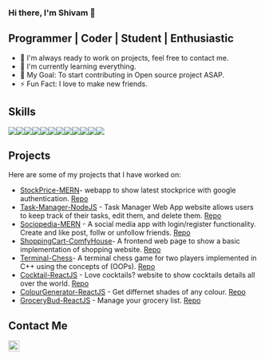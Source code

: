 ### Hi there, I'm Shivam 👋

## Programmer | Coder | Student | Enthusiastic

<!--
- 😎 I'm currently working on a []
-->

- 👬 I'm always ready to work on projects, feel free to contact me.
- 🌱 I'm currently learning everything.
- 🥅 My Goal: To start contributing in Open source project ASAP.
- ⚡ Fun Fact: I love to make new friends.

## Skills

<div style="display: flex;">
  <img src="https://img.shields.io/badge/HTML5-E34F26?style=flat&logo=html5&logoColor=white" />
  <img src="https://img.shields.io/badge/CSS3-1572B6?style=flat&logo=css3&logoColor=white" />
  <img src="https://img.shields.io/badge/JavaScript-F7DF1E?style=flat&logo=javascript&logoColor=black" />
  <img src="https://img.shields.io/badge/ReactJS-61DAFB?style=flat&logo=react&logoColor=black" />
  <img src="https://img.shields.io/badge/Node.js-339933?style=flat&logo=node.js&logoColor=white" />
  <img src="https://img.shields.io/badge/Express.js-1572B6?style=flat&logo=express&logoColor=white" />
  <img src="https://img.shields.io/badge/MongoDB-FF0000?style=flat&logo=mongodb&logoColor=white" />
  <img src="https://img.shields.io/badge/Bash-4EAA25?style=flat&logo=gnu-bash&logoColor=white" />
  <img src="https://img.shields.io/badge/Git-F05032?style=flat&logo=git&logoColor=white" />
  <img src="https://img.shields.io/badge/GitHub-100000?style=flat&logo=github&logoColor=white" />
  <img src="https://img.shields.io/badge/Linux-FCC624?style=flat&logo=linux&logoColor=black" />
  <img src="https://img.shields.io/badge/Bash-4EAA25?style=flat&logo=gnu-bash&logoColor=white" />
</div>

## Projects

Here are some of my projects that I have worked on:
- [StockPrice-MERN](https://stockprice-eh6m.onrender.com/account/login)- webapp to show latest stockprice with google authentication. [Repo](https://github.com/aslezar/StockPrice)
- [Task-Manager-NodeJS](https://task-manager-nodejs-bqr0.onrender.com) - Task Manager Web App website allows users to keep track of their tasks, edit them, and delete them. [Repo](https://github.com/aslezar/Task-Manager-NodeJS)
- [Sociopedia-MERN](https://sociopedia-rxw9.onrender.com/) - A social media app with login/register functionality. Create and like post, follw or unfollow friends. [Repo](https://github.com/aslezar/Sociopedia)
- [ShoppingCart-ComfyHouse](https://aslezar.github.io/shoopingcart-website/)- A frontend web page to show a basic implementation of shopping website. [Repo](https://github.com/aslezar/shoopingcart-website)
- [Terminal-Chess](https://github.com/aslezar/Chess)- A terminal chess game for two players implemented in C++ using the concepts of (OOPs). [Repo](https://github.com/aslezar/Chess)
- [Cocktail-ReactJS](https://aslezar.github.io/Cocktails-reactJS/) - Love cocktails? website to show cocktails details all over the world. [Repo](https://github.com/aslezar/Cocktails-reactJS)
- [ColourGenerator-ReactJS](https://aslezar.github.io/colorGenerator-ReactJS/) - Get differnet shades of any colour. [Repo](https://github.com/aslezar/colorGenerator-ReactJS)
- [GroceryBud-ReactJS](https://aslezar.github.io/groceryBud-ReactJS/) - Manage your grocery list. [Repo](https://github.com/aslezar/groceryBud-ReactJS)

## Contact Me

[<img align="left" alt="mr-shivamgarg | linkedin" width="22px" src="https://cdn.jsdelivr.net/npm/simple-icons@v3/icons/linkedin.svg" />][linkedin]

<!--
[<img align="left" alt="mr_shivamgarg | twitter" width="22px" src="https://cdn.jsdelivr.net/npm/simple-icons@v3/icons/twitter.svg" />][twitter]
[<img align="left" alt="mr_shivamgarg | instagram" width="22px" src="https://cdn.jsdelivr.net/npm/simple-icons@v3/icons/instagram.svg" />][instagram]
-->

<!--
### Skills and Language:
-->

[twitter]: https://twitter.com/mr_shivamgarg
[linkedin]: https://www.linkedin.com/in/mrshivamgarg/
[instagram]: https://www.instagram.com/mr_shivamgarg/

<!--
**mr-shivamgarg/mr-shivamgarg** is a ✨ _special_ ✨ repository because its `README.md` (this file) appears on your GitHub profile.

Here are some ideas to get you started:

- 🔭 I’m currently working on ...
- 🌱 I’m currently learning ...
- 👯 I’m looking to collaborate on ...
- 🤔 I’m looking for help with ...
- 💬 Ask me about ...
- 📫 How to reach me: ...
- 😄 Pronouns: ...
- ⚡ Fun fact: ...
-->
